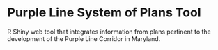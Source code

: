 # Purple Line System of Plans Tool
R Shiny web tool that integrates information from plans pertinent to the development of the Purple Line Corridor in Maryland.